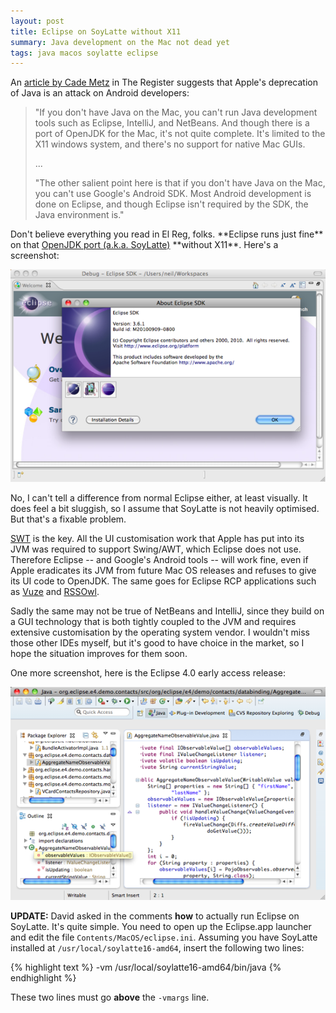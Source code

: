 ```yaml
---
layout: post
title: Eclipse on SoyLatte without X11
summary: Java development on the Mac not dead yet
tags: java macos soylatte eclipse
---
```


An <a href="http://www.theregister.co.uk/2010/10/21/apple_threatens_to_kill_java_on_the_mac/">article by Cade Metz</a> in The Register suggests that Apple's deprecation of Java is an attack on Android developers:

<blockquote>
"If you don't have Java on the Mac, you can't run Java development tools such as Eclipse, IntelliJ, and NetBeans. And though there is a port of OpenJDK for the Mac, it's not quite complete. It's limited to the X11 windows system, and there's no support for native Mac GUIs.

...

"The other salient point here is that if you don't have Java on the Mac, you can't use Google's Android SDK. Most Android development is done on Eclipse, and though Eclipse isn't required by the SDK, the Java environment is."

</blockquote>
Don't believe everything you read in El Reg, folks. **Eclipse runs just fine** on that <a href="http://landonf.bikemonkey.org/static/soylatte/">OpenJDK port (a.k.a. SoyLatte)</a> **without X11**. Here's a screenshot:

![](/images/posts/eclipse-soylatte.png)

No, I can't tell a difference from normal Eclipse either, at least visually. It does feel a bit sluggish, so I assume that SoyLatte is not heavily optimised. But that's a fixable problem.

<a href="http://www.eclipse.org/swt/">SWT</a> is the key. All the UI customisation work that Apple has put into its JVM was required to support Swing/AWT, which Eclipse does not use. Therefore Eclipse -- and Google's Android tools -- will work fine, even if Apple eradicates its JVM from future Mac OS releases and refuses to give its UI code to OpenJDK. The same goes for Eclipse RCP applications such as <a href="http://www.vuze.com/">Vuze</a> and <a href="http://www.rssowl.org/">RSSOwl</a>.

Sadly the same may not be true of NetBeans and IntelliJ, since they build on a GUI technology that is both tightly coupled to the JVM and requires extensive customisation by the operating system vendor. I wouldn't miss those other IDEs myself, but it's good to have choice in the market, so I hope the situation improves for them soon.

One more screenshot, here is the Eclipse 4.0 early access release:

![](/images/posts/e4-soylatte.png)

**UPDATE:** David asked in the comments **how** to actually run Eclipse on SoyLatte. It's quite simple. You need to open up the Eclipse.app launcher and edit the file `Contents/MacOS/eclipse.ini`. Assuming you have SoyLatte installed at `/usr/local/soylatte16-amd64`, insert the following two lines:

{% highlight text %}
-vm
/usr/local/soylatte16-amd64/bin/java
{% endhighlight %}

These two lines must go **above** the `-vmargs` line.
